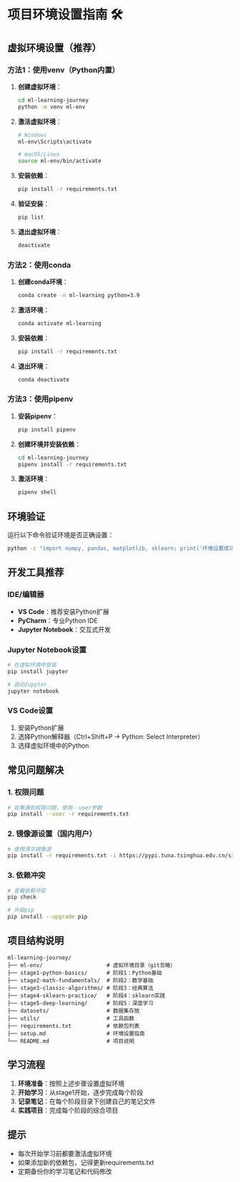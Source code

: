 # 项目环境设置指南 🛠️

## 虚拟环境设置（推荐）

### 方法1：使用venv（Python内置）

1. **创建虚拟环境**：
   ```bash
   cd ml-learning-journey
   python -m venv ml-env
   ```

2. **激活虚拟环境**：
   ```bash
   # Windows
   ml-env\Scripts\activate
   
   # macOS/Linux
   source ml-env/bin/activate
   ```

3. **安装依赖**：
   ```bash
   pip install -r requirements.txt
   ```

4. **验证安装**：
   ```bash
   pip list
   ```

5. **退出虚拟环境**：
   ```bash
   deactivate
   ```

### 方法2：使用conda

1. **创建conda环境**：
   ```bash
   conda create -n ml-learning python=3.9
   ```

2. **激活环境**：
   ```bash
   conda activate ml-learning
   ```

3. **安装依赖**：
   ```bash
   pip install -r requirements.txt
   ```

4. **退出环境**：
   ```bash
   conda deactivate
   ```

### 方法3：使用pipenv

1. **安装pipenv**：
   ```bash
   pip install pipenv
   ```

2. **创建环境并安装依赖**：
   ```bash
   cd ml-learning-journey
   pipenv install -r requirements.txt
   ```

3. **激活环境**：
   ```bash
   pipenv shell
   ```

## 环境验证

运行以下命令验证环境是否正确设置：

```bash
python -c "import numpy, pandas, matplotlib, sklearn; print('环境设置成功！')"
```

## 开发工具推荐

### IDE/编辑器
- **VS Code**：推荐安装Python扩展
- **PyCharm**：专业Python IDE
- **Jupyter Notebook**：交互式开发

### Jupyter Notebook设置
```bash
# 在虚拟环境中安装
pip install jupyter

# 启动Jupyter
jupyter notebook
```

### VS Code设置
1. 安装Python扩展
2. 选择Python解释器（Ctrl+Shift+P -> Python: Select Interpreter）
3. 选择虚拟环境中的Python

## 常见问题解决

### 1. 权限问题
```bash
# 如果遇到权限问题，使用--user参数
pip install --user -r requirements.txt
```

### 2. 镜像源设置（国内用户）
```bash
# 使用清华镜像源
pip install -r requirements.txt -i https://pypi.tuna.tsinghua.edu.cn/simple/
```

### 3. 依赖冲突
```bash
# 查看依赖冲突
pip check

# 升级pip
pip install --upgrade pip
```

## 项目结构说明

```
ml-learning-journey/
├── ml-env/                    # 虚拟环境目录（git忽略）
├── stage1-python-basics/      # 阶段1：Python基础
├── stage2-math-fundamentals/  # 阶段2：数学基础
├── stage3-classic-algorithms/ # 阶段3：经典算法
├── stage4-sklearn-practice/   # 阶段4：sklearn实践
├── stage5-deep-learning/      # 阶段5：深度学习
├── datasets/                  # 数据集存放
├── utils/                     # 工具函数
├── requirements.txt           # 依赖包列表
├── setup.md                   # 环境设置指南
└── README.md                  # 项目说明
```

## 学习流程

1. **环境准备**：按照上述步骤设置虚拟环境
2. **开始学习**：从stage1开始，逐步完成每个阶段
3. **记录笔记**：在每个阶段目录下创建自己的笔记文件
4. **实践项目**：完成每个阶段的综合项目

## 提示

- 每次开始学习前都要激活虚拟环境
- 如果添加新的依赖包，记得更新requirements.txt
- 定期备份你的学习笔记和代码修改